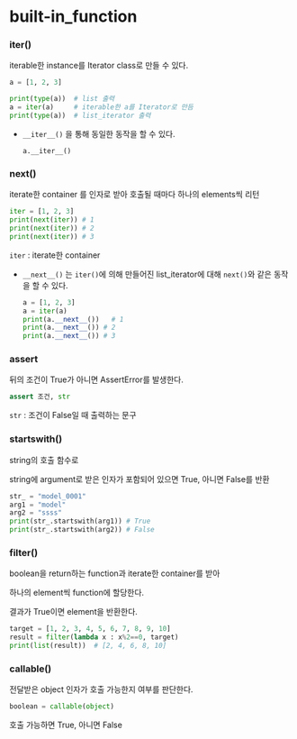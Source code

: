 # built-in_function

### iter()

iterable한 instance를 Iterator class로 만들 수 있다.

```python
a = [1, 2, 3]

print(type(a))  # list 출력
a = iter(a)		# iterable한 a를 Iterator로 만듬
print(type(a))  # list_iterator 출력
```

- `__iter__()` 을 통해 동일한 동작을 할 수 있다.

  ```
  a.__iter__()
  ```

  



### next()

 iterate한 container 를 인자로 받아 호출될 때마다 하나의 elements씩 리턴

```python
iter = [1, 2, 3]
print(next(iter)) # 1
print(next(iter)) # 2
print(next(iter)) # 3
```

`iter` : iterate한 container

- `__next__()` 는  `iter()`에 의해 만들어진 list_iterator에 대해 `next()`와 같은 동작을 할 수 있다.

  ```python
  a = [1, 2, 3]
  a = iter(a)
  print(a.__next__())	# 1
  print(a.__next__()) # 2
  print(a.__next__()) # 3
  ```

  




### assert

뒤의 조건이 True가 아니면 AssertError를 발생한다.

```python
assert 조건, str
```

`str` : 조건이 False일 때 출력하는 문구



### startswith()

string의 호출 함수로

string에 argument로 받은 인자가  포함되어 있으면 True, 아니면 False를 반환

```python
str_ = "model_0001"
arg1 = "model"
arg2 = "ssss"
print(str_.startswith(arg1)) # True
print(str_.startswith(arg2)) # False
```



### filter()

boolean을 return하는 function과 iterate한 container를 받아 

하나의 element씩 function에 할당한다.

결과가 True이면 element을 반환한다.

```python
target = [1, 2, 3, 4, 5, 6, 7, 8, 9, 10]
result = filter(lambda x : x%2==0, target)
print(list(result))  # [2, 4, 6, 8, 10]
```





### callable()

전달받은 object 인자가 호출 가능한지 여부를 판단한다.

```python
boolean = callable(object)
```

호출 가능하면 True, 아니면 False

